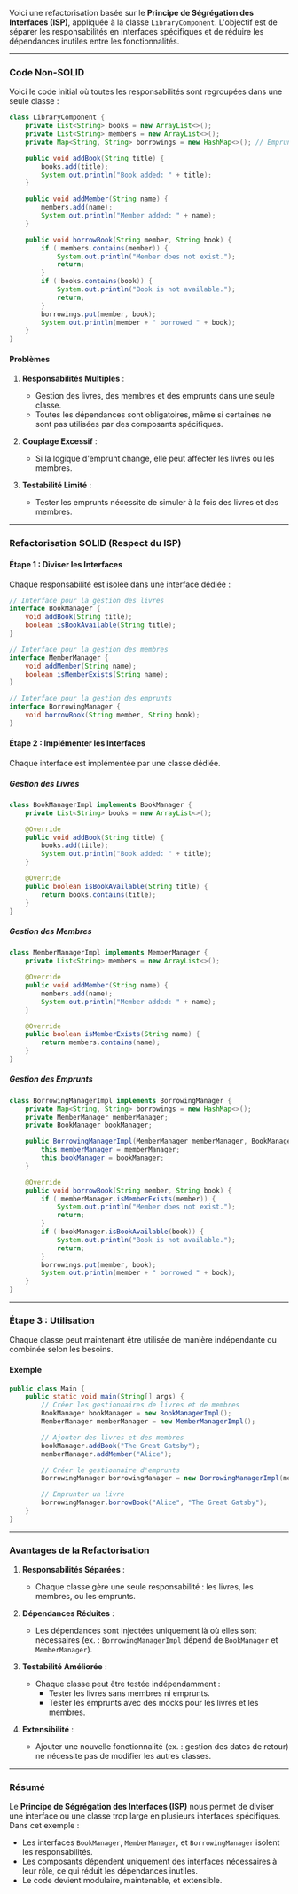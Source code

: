 Voici une refactorisation basée sur le **Principe de Ségrégation des Interfaces (ISP)**, appliquée à la classe `LibraryComponent`. L'objectif est de séparer les responsabilités en interfaces spécifiques et de réduire les dépendances inutiles entre les fonctionnalités.

---

### Code Non-SOLID

Voici le code initial où toutes les responsabilités sont regroupées dans une seule classe :

```java
class LibraryComponent {
    private List<String> books = new ArrayList<>();
    private List<String> members = new ArrayList<>();
    private Map<String, String> borrowings = new HashMap<>(); // Emprunts : membre -> livre

    public void addBook(String title) {
        books.add(title);
        System.out.println("Book added: " + title);
    }

    public void addMember(String name) {
        members.add(name);
        System.out.println("Member added: " + name);
    }

    public void borrowBook(String member, String book) {
        if (!members.contains(member)) {
            System.out.println("Member does not exist.");
            return;
        }
        if (!books.contains(book)) {
            System.out.println("Book is not available.");
            return;
        }
        borrowings.put(member, book);
        System.out.println(member + " borrowed " + book);
    }
}
```

#### Problèmes
1. **Responsabilités Multiples** :
   - Gestion des livres, des membres et des emprunts dans une seule classe.
   - Toutes les dépendances sont obligatoires, même si certaines ne sont pas utilisées par des composants spécifiques.

2. **Couplage Excessif** :
   - Si la logique d'emprunt change, elle peut affecter les livres ou les membres.

3. **Testabilité Limité** :
   - Tester les emprunts nécessite de simuler à la fois des livres et des membres.

---

### Refactorisation SOLID (Respect du ISP)

#### Étape 1 : Diviser les Interfaces

Chaque responsabilité est isolée dans une interface dédiée :

```java
// Interface pour la gestion des livres
interface BookManager {
    void addBook(String title);
    boolean isBookAvailable(String title);
}

// Interface pour la gestion des membres
interface MemberManager {
    void addMember(String name);
    boolean isMemberExists(String name);
}

// Interface pour la gestion des emprunts
interface BorrowingManager {
    void borrowBook(String member, String book);
}
```

#### Étape 2 : Implémenter les Interfaces

Chaque interface est implémentée par une classe dédiée.

##### Gestion des Livres

```java
class BookManagerImpl implements BookManager {
    private List<String> books = new ArrayList<>();

    @Override
    public void addBook(String title) {
        books.add(title);
        System.out.println("Book added: " + title);
    }

    @Override
    public boolean isBookAvailable(String title) {
        return books.contains(title);
    }
}
```

##### Gestion des Membres

```java
class MemberManagerImpl implements MemberManager {
    private List<String> members = new ArrayList<>();

    @Override
    public void addMember(String name) {
        members.add(name);
        System.out.println("Member added: " + name);
    }

    @Override
    public boolean isMemberExists(String name) {
        return members.contains(name);
    }
}
```

##### Gestion des Emprunts

```java
class BorrowingManagerImpl implements BorrowingManager {
    private Map<String, String> borrowings = new HashMap<>();
    private MemberManager memberManager;
    private BookManager bookManager;

    public BorrowingManagerImpl(MemberManager memberManager, BookManager bookManager) {
        this.memberManager = memberManager;
        this.bookManager = bookManager;
    }

    @Override
    public void borrowBook(String member, String book) {
        if (!memberManager.isMemberExists(member)) {
            System.out.println("Member does not exist.");
            return;
        }
        if (!bookManager.isBookAvailable(book)) {
            System.out.println("Book is not available.");
            return;
        }
        borrowings.put(member, book);
        System.out.println(member + " borrowed " + book);
    }
}
```

---

### Étape 3 : Utilisation

Chaque classe peut maintenant être utilisée de manière indépendante ou combinée selon les besoins.

#### Exemple

```java
public class Main {
    public static void main(String[] args) {
        // Créer les gestionnaires de livres et de membres
        BookManager bookManager = new BookManagerImpl();
        MemberManager memberManager = new MemberManagerImpl();

        // Ajouter des livres et des membres
        bookManager.addBook("The Great Gatsby");
        memberManager.addMember("Alice");

        // Créer le gestionnaire d'emprunts
        BorrowingManager borrowingManager = new BorrowingManagerImpl(memberManager, bookManager);

        // Emprunter un livre
        borrowingManager.borrowBook("Alice", "The Great Gatsby");
    }
}
```

---

### Avantages de la Refactorisation

1. **Responsabilités Séparées** :
   - Chaque classe gère une seule responsabilité : les livres, les membres, ou les emprunts.

2. **Dépendances Réduites** :
   - Les dépendances sont injectées uniquement là où elles sont nécessaires (ex. : `BorrowingManagerImpl` dépend de `BookManager` et `MemberManager`).

3. **Testabilité Améliorée** :
   - Chaque classe peut être testée indépendamment :
     - Tester les livres sans membres ni emprunts.
     - Tester les emprunts avec des mocks pour les livres et les membres.

4. **Extensibilité** :
   - Ajouter une nouvelle fonctionnalité (ex. : gestion des dates de retour) ne nécessite pas de modifier les autres classes.

---

### Résumé

Le **Principe de Ségrégation des Interfaces (ISP)** nous permet de diviser une interface ou une classe trop large en plusieurs interfaces spécifiques. Dans cet exemple :
- Les interfaces `BookManager`, `MemberManager`, et `BorrowingManager` isolent les responsabilités.
- Les composants dépendent uniquement des interfaces nécessaires à leur rôle, ce qui réduit les dépendances inutiles.
- Le code devient modulaire, maintenable, et extensible.